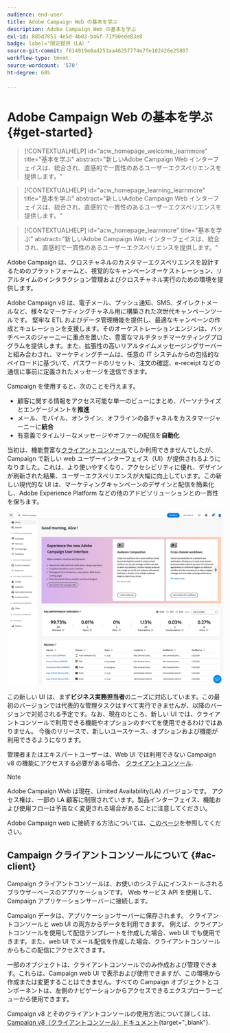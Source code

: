 ```yaml
---
audience: end-user
title: Adobe Campaign Web の基本を学ぶ
description: Adobe Campaign Web の基本を学ぶ
exl-id: 885d7851-4e5d-4b03-ba6f-71f90ede83e8
badge: label="限定提供（LA）"
source-git-commit: f614919e0ad253aa4625f774e7fe102426e25807
workflow-type: tm+mt
source-wordcount: '570'
ht-degree: 68%

---
```


# Adobe Campaign Web の基本を学ぶ {#get-started}

>[!CONTEXTUALHELP]
>id="acw_homepage_welcome_learnmore"
>title="基本を学ぶ"
>abstract="新しいAdobe Campaign Web インターフェイスは、統合され、直感的で一貫性のあるユーザーエクスペリエンスを提供します。"

>[!CONTEXTUALHELP]
>id="acw_homepage_learning_learnmore"
>title="基本を学ぶ"
>abstract="新しいAdobe Campaign Web インターフェイスは、統合され、直感的で一貫性のあるユーザーエクスペリエンスを提供します。"

>[!CONTEXTUALHELP]
>id="acw_homepage_learnmore"
>title="基本を学ぶ"
>abstract="新しいAdobe Campaign Web インターフェイスは、統合され、直感的で一貫性のあるユーザーエクスペリエンスを提供します。"

Adobe Campaign は、クロスチャネルのカスタマーエクスペリエンスを設計するためのプラットフォームと、視覚的なキャンペーンオーケストレーション、リアルタイムのインタラクション管理およびクロスチャネル実行のための環境を提供します。

Adobe Campaign v8 は、電子メール、プッシュ通知、SMS、ダイレクトメールなど、様々なマーケティングチャネル用に構築された次世代キャンペーンツールです。 堅牢な ETL およびデータ管理機能を提供し、最適なキャンペーンの作成とキュレーションを支援します。そのオーケストレーションエンジンは、バッチベースのジャーニーに重点を置いた、豊富なマルチタッチマーケティングプログラムを提供します。また、拡張性の高いリアルタイムメッセージングサーバーと組み合わされ、マーケティングチームは、任意の IT システムからの包括的なペイロードに基づいて、パスワードのリセット、注文の確認、e-receipt などの通信に事前に定義されたメッセージを送信できます。

Campaign を使用すると、次のことを行えます。

* 顧客に関する情報をアクセス可能な単一のビューにまとめ、パーソナライズとエンゲージメントを&#x200B;**推進**
* メール、モバイル、オンライン、オフラインの各チャネルをカスタマージャーニーに&#x200B;**統合**
* 有意義でタイムリーなメッセージやオファーの配信を&#x200B;**自動化**


当初は、機能豊富な[クライアントコンソール](#ac-client)でしか利用できませんでしたが、Campaign で新しい web ユーザーインターフェイス（UI）が提供されるようになりました。これは、より使いやすくなり、アクセシビリティに優れ、デザインが刷新された結果、ユーザーエクスペリエンスが大幅に向上しています。この新しい現代的な UI は、マーケティングキャンペーンのデザインと配信を簡素化し、Adobe Experience Platform などの他のアドビソリューションとの一貫性を保ちます。

![](assets/home.png)

この新しい UI は、まず&#x200B;**ビジネス実務担当者**&#x200B;のニーズに対応しています。この最初のバージョンでは代表的な管理タスクはすべて実行できませんが、以降のバージョンで対処される予定です。なお、現在のところ、新しい UI では、クライアントコンソールで利用できる機能やオプションのすべてを使用できるわけではありません。 今後のリリースで、新しいユースケース、オプションおよび機能が利用できるようになります。

管理者またはエキスパートユーザーは、Web UI では利用できない Campaign v8 の機能にアクセスする必要がある場合、 [クライアントコンソール](#ac-client).


>[!NOTE]
>
>Adobe Campaign Web は現在、Limited Availability(LA) バージョンです。 アクセス権は、一部の LA 顧客に制限されています。製品インターフェイス、機能および使用フローは予告なく変更される場合があることに注意してください。

Adobe Campaign web に接続する方法については、[このページ](connect-to-campaign.md)を参照してください。

## Campaign クライアントコンソールについて {#ac-client}

Campaign クライアントコンソールは、お使いのシステムにインストールされるブラウザーベースのアプリケーションです。 Web サービス API を使用して、Campaign アプリケーションサーバーに接続します。

Campaign データは、アプリケーションサーバーに保存されます。 クライアントコンソールと web UI の両方からデータを利用できます。 例えば、クライアントコンソールを使用して配信テンプレートを作成した場合、web UI でも使用できます。また、web UI でメール配信を作成した場合、クライアントコンソールからもこの配信にアクセスできます。

一部のオブジェクトは、クライアントコンソールでのみ作成および管理できます。これらは、Campaign web UI で表示および使用できますが、この環境から作成または変更することはできません。すべての Campaign オブジェクトとコンポーネントは、左側のナビゲーションからアクセスできるエクスプローラービューから使用できます。

Campaign v8 とそのクライアントコンソールの使用方法について詳しくは、 [Campaign v8（クライアントコンソール）ドキュメント](https://experienceleague.adobe.com/docs/campaign/campaign-v8/campaign-home.html?lang=ja){target="_blank"}.
